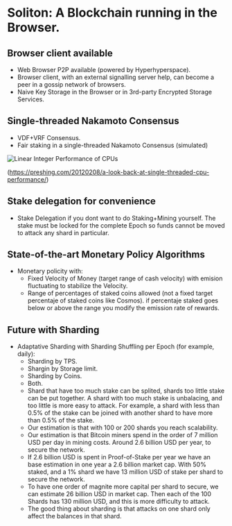 # Soliton: A Blockchain running in the Browser.

## Browser client available

* Web Browser P2P available (powered by Hyperhyperspace).
* Browser client, with an external signalling server help, can become a peer in a gossip network of browsers.
* Naive Key Storage in the Browser or in 3rd-party Encrypted Storage Services.

## Single-threaded Nakamoto Consensus

- VDF+VRF Consensus.
- Fair staking in a single-threaded Nakamoto Consensus (simulated)

![Linear Integer Performance of CPUs](https://preshing.com/images/integer-perf.png)

(https://preshing.com/20120208/a-look-back-at-single-threaded-cpu-performance/)


## Stake delegation for convenience

- Stake Delegation if you dont want to do Staking+Mining yourself. The stake must be locked for the complete Epoch so funds cannot be moved to attack any shard in particular.

## State-of-the-art Monetary Policy Algorithms

- Monetary policity with:
  * Fixed Velocity of Money (target range of cash velocity) with emision fluctuating to stabilize the Velocity.
  * Range of percentages of staked coins allowed (not a fixed target percentaje of staked coins like Cosmos). if percentaje staked goes below or above the range you modify the emission rate of rewards.

## Future with Sharding

- Adaptative Sharding with Sharding Shuffling per Epoch (for example, daily):
  * Sharding by TPS.
  * Shargin by Storage limit.
  * Sharding by Coins.
  * Both.
  * Shard that have too much stake can be splited, shards too little stake can be put together. A shard with too much stake is unbalacing, and too little is more easy to attack. For example, a shard with less than 0.5% of the stake can be joined with another shard to have more than 0.5% of the stake.
  * Our estimation is that with 100 or 200 shards you reach scalability.
  * Our estimation is that Bitcoin miners spend in the order of 7 million USD per day in mining costs. Around 2.6 billion USD per year, to secure the network.
  * If 2.6 billion USD is spent in Proof-of-Stake per year we have an base estimation in one year a 2.6 billion market cap. With 50% staked, and a 1% shard we have 13 million USD of stake per shard to secure the network.
  * To have one order of magnite more capital per shard to secure, we can estimate 26 billion USD in market cap. Then each of the 100 Shards has 130 million USD, and this is more difficulty to attack.
  * The good thing about sharding is that attacks on one shard only affect the balances in that shard.




